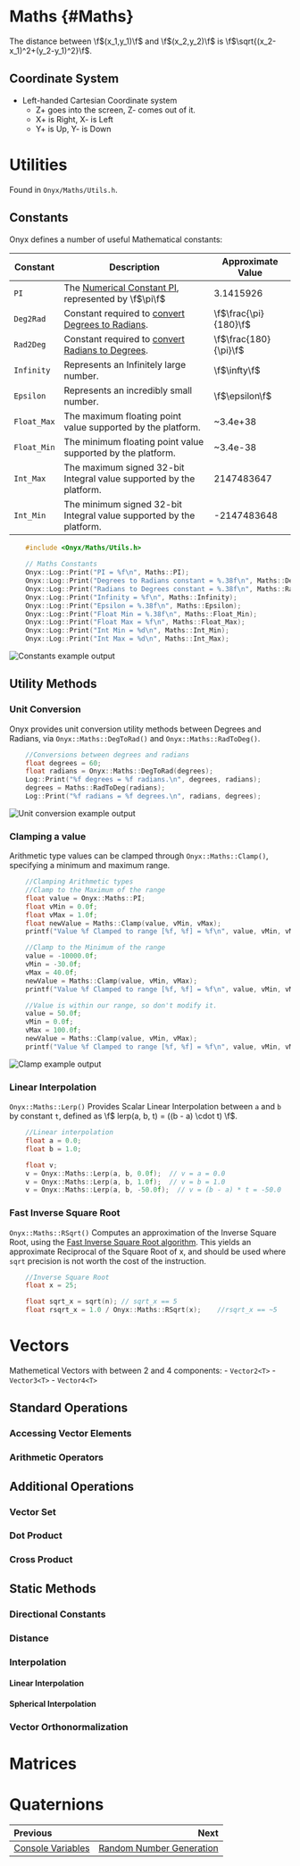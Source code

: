 Maths {#Maths}
===

  The distance between \f$(x_1,y_1)\f$ and \f$(x_2,y_2)\f$ is 
  \f$\sqrt{(x_2-x_1)^2+(y_2-y_1)^2}\f$.
## Coordinate System
- Left-handed Cartesian Coordinate system
    - Z+ goes into the screen, Z- comes out of it. 
    - X+ is Right, X- is Left
    - Y+ is Up, Y- is Down

# Utilities
Found in `Onyx/Maths/Utils.h`.

## Constants
Onyx defines a number of useful Mathematical constants:

| Constant | Description | Approximate Value | 
| - | - | - |
| `PI` | The [Numerical Constant PI](https://en.wikipedia.org/wiki/Pi), represented by \f$\pi\f$ | 3.1415926 |
| `Deg2Rad` | Constant required to [convert Degrees to Radians](https://en.wikipedia.org/wiki/Degree_%28angle%29). | \f$\frac{\pi}{180}\f$ | 
| `Rad2Deg` | Constant required to [convert Radians to Degrees](https://en.wikipedia.org/wiki/Radian). | \f$\frac{180}{\pi}\f$  |
| `Infinity` | Represents an Infinitely large number. | \f$\infty\f$ | 
| `Epsilon` | Represents an incredibly small number. | \f$\epsilon\f$ | 
| `Float_Max` | The maximum floating point value supported by the platform. | ~3.4e+38 |
| `Float_Min` | The minimum floating point value supported by the platform. | ~3.4e-38 |
| `Int_Max` | The maximum signed 32-bit Integral value supported by the platform. | 2147483647 |
| `Int_Min` | The minimum signed 32-bit Integral value supported by the platform. | -2147483648 |

```cpp
    #include <Onyx/Maths/Utils.h>
    
    // Maths Constants
    Onyx::Log::Print("PI = %f\n", Maths::PI);
    Onyx::Log::Print("Degrees to Radians constant = %.38f\n", Maths::Deg2Rad);
    Onyx::Log::Print("Radians to Degrees constant = %.38f\n", Maths::Rad2Deg);
    Onyx::Log::Print("Infinity = %f\n", Maths::Infinity); 
    Onyx::Log::Print("Epsilon = %.38f\n", Maths::Epsilon);
    Onyx::Log::Print("Float Min = %.38f\n", Maths::Float_Min);
    Onyx::Log::Print("Float Max = %f\n", Maths::Float_Max);
    Onyx::Log::Print("Int Min = %d\n", Maths::Int_Min);
    Onyx::Log::Print("Int Max = %d\n", Maths::Int_Max);
```

![Constants example output](/img_maths_constants_output.png)

## Utility Methods
### Unit Conversion
Onyx provides unit conversion utility methods between Degrees and Radians, via `Onyx::Maths::DegToRad()` and `Onyx::Maths::RadToDeg()`. 

```cpp
    //Conversions between degrees and radians
    float degrees = 60; 
    float radians = Onyx::Maths::DegToRad(degrees);
    Log::Print("%f degrees = %f radians.\n", degrees, radians);
    degrees = Maths::RadToDeg(radians); 
    Log::Print("%f radians = %f degrees.\n", radians, degrees); 
```

![Unit conversion example output](/img_maths_unit_conversion_output.png)

### Clamping a value
Arithmetic type values can be clamped through `Onyx::Maths::Clamp()`, specifying a minimum and maximum range. 

```cpp
    //Clamping Arithmetic types
    //Clamp to the Maximum of the range
    float value = Onyx::Maths::PI; 
    float vMin = 0.0f; 
    float vMax = 1.0f; 
    float newValue = Maths::Clamp(value, vMin, vMax); 
    printf("Value %f Clamped to range [%f, %f] = %f\n", value, vMin, vMax, newValue);

    //Clamp to the Minimum of the range
    value = -10000.0f; 
    vMin = -30.0f; 
    vMax = 40.0f; 
    newValue = Maths::Clamp(value, vMin, vMax); 
    printf("Value %f Clamped to range [%f, %f] = %f\n", value, vMin, vMax, newValue);

    //Value is within our range, so don't modify it. 
    value = 50.0f; 
    vMin = 0.0f; 
    vMax = 100.0f; 
    newValue = Maths::Clamp(value, vMin, vMax); 
    printf("Value %f Clamped to range [%f, %f] = %f\n", value, vMin, vMax, newValue);
```

![Clamp example output](/img_maths_clamp_output.png)

### Linear Interpolation
`Onyx::Maths::Lerp()` Provides Scalar Linear Interpolation between `a` and `b` by constant `t`, defined as \f$ lerp(a, b, t) = ((b - a) \cdot t) \f$.
```cpp
    //Linear interpolation
    float a = 0.0; 
    float b = 1.0; 

    float v; 
    v = Onyx::Maths::Lerp(a, b, 0.0f);  // v = a = 0.0
    v = Onyx::Maths::Lerp(a, b, 1.0f);  // v = b = 1.0
    v = Onyx::Maths::Lerp(a, b, -50.0f);  // v = (b - a) * t = -50.0


```

### Fast Inverse Square Root
`Onyx::Maths::RSqrt()` Computes an approximation of the Inverse Square Root, using the [Fast Inverse Square Root algorithm](https://en.wikipedia.org/wiki/Fast_inverse_square_root). This yields an approximate Reciprocal of the Square Root of x, and should be used where `sqrt` precision is not worth the cost of the instruction. 

```cpp
    //Inverse Square Root
    float x = 25;

    float sqrt_x = sqrt(n); // sqrt_x == 5
    float rsqrt_x = 1.0 / Onyx::Maths::RSqrt(x);    //rsqrt_x == ~5
```


# Vectors
Mathemetical Vectors with between 2 and 4 components: 
    - `Vector2<T>`
    - `Vector3<T>`
    - `Vector4<T>`

## Standard Operations
### Accessing Vector Elements
### Arithmetic Operators
## Additional Operations
### Vector Set
### Dot Product
### Cross Product
## Static Methods
### Directional Constants
### Distance
### Interpolation
#### Linear Interpolation
#### Spherical Interpolation
### Vector Orthonormalization

# Matrices

# Quaternions


<div class="section_buttons">
 
| Previous          |                              Next |
|:------------------|----------------------------------:|
| [Console Variables](CVars.md) | [Random Number Generation](RNG.md) |
 
</div>